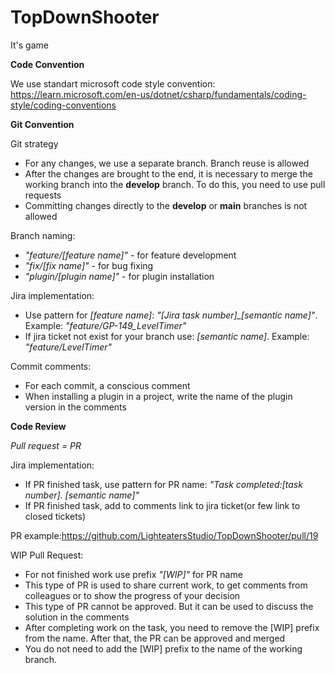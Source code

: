 # TopDownShooter
It's game


<b>Code Convention</b>

We use standart microsoft code style convention: https://learn.microsoft.com/en-us/dotnet/csharp/fundamentals/coding-style/coding-conventions



<b>Git Convention</b>

Git strategy
* For any changes, we use a separate branch. Branch reuse is allowed
* After the changes are brought to the end, it is necessary to merge the working branch into the <b>develop</b> branch. To do this, you need to use pull requests
* Committing changes directly to the <b>develop</b> or <b>main</b> branches is not allowed

Branch naming:
* <i>"feature/[feature name]"</i> - for feature development
* <i>"fix/[fix name]"</i> - for bug fixing
* <i>"plugin/[plugin name]"</i> - for plugin installation

Jira implementation:
* Use pattern for <i>[feature name]</i>: <i>"[Jira task number]_[semantic name]"</i>. Example: <i>"feature/GP-149_LevelTimer"</i>
* If jira ticket not exist for your branch use: <i>[semantic name]</i>. Example: <i>"feature/LevelTimer"</i>


Commit comments:
* For each commit, a conscious comment
* When installing a plugin in a project, write the name of the plugin version in the comments


<b>Code Review</b>

<i>Pull request = PR</i>

Jira implementation:
* If PR finished task, use pattern for PR name: <i>"Task completed:[task number]. [semantic name]"</i>
* If PR finished task, add to comments link to jira ticket(or few link to closed tickets)

PR example:https://github.com/LighteatersStudio/TopDownShooter/pull/19

WIP Pull Request:
* For not finished work use prefix <i>"[WIP]"</i> for PR name
* This type of PR is used to share current work, to get comments from colleagues or to show the progress of your decision
* This type of PR cannot be approved. But it can be used to discuss the solution in the comments
* After completing work on the task, you need to remove the [WIP] prefix from the name. After that, the PR can be approved and merged
* You do not need to add the [WIP] prefix to the name of the working branch.
